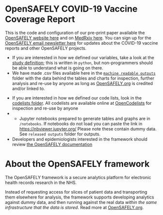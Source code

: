 # OpenSAFELY COVID-19 Vaccine Coverage Report

This is the code and configuration of our pre-print paper available the [OpenSAFELY website here](https://opensafely.org/research/2021/covid-vaccine-coverage/) and on [MedRxiv here](https://www.medrxiv.org/content/10.1101/2021.01.25.21250356v2). You can sign up for the [OpenSAFELY email newsletter here](https://opensafely.org/contact/) for updates about the COVID-19 vaccine reports and other OpenSAFELY projects.


- If you are interested in how we defined our variables, take a look at the [study definition](analysis/study_definition_delivery.py); this is written in `python`, but non-programmers should be able to understand what is going on there.
- We have made .csv files available here in the [`machine readable outputs`](https://github.com/opensafely/nhs-covid-vaccination-coverage/tree/master/released-outputs/machine_readable_outputs) folder with the data behind the tables and charts for inspection, further analysis and re-use by anyone as long as [OpenSAFELY.org](https://opensafely.org/) is credited and/or linked to.
* If you are interested in how we defined our code lists, look in the [codelists folder](./codelists/). All codelists are available online at [OpenCodelists](https://codelists.opensafely.org/) for inspection and re-use by anyone 
* - Jupyter notebooks prepared to generate tables and graphs are in `/notebooks`. If notebooks do not load you can paste the link in https://nbviewer.jupyter.org/ Please note these contain dummy data. See `released outputs` folder for outputs.
* Developers and epidemiologists interested in the framework should review [the OpenSAFELY documentation](https://docs.opensafely.org)

# About the OpenSAFELY framework

The OpenSAFELY framework is a secure analytics platform for
electronic health records research in the NHS.

Instead of requesting access for slices of patient data and
transporting them elsewhere for analysis, the framework supports
developing analytics against dummy data, and then running against the
real data *within the same infrastructure that the data is stored*.
Read more at [OpenSAFELY.org](https://opensafely.org). 

